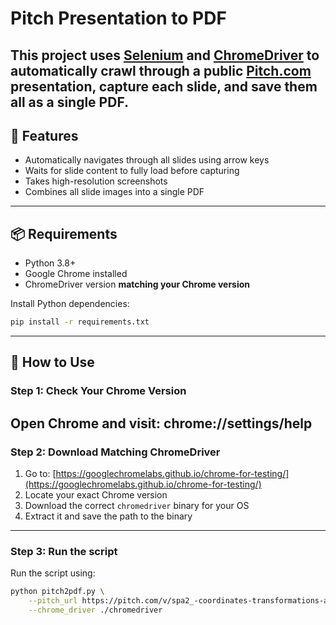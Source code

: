 # Pitch Presentation to PDF
This project uses [Selenium](https://www.selenium.dev/) and [ChromeDriver](https://googlechromelabs.github.io/chrome-for-testing/) to automatically crawl through a public [Pitch.com](https://pitch.com) presentation, capture each slide, and save them all as a single PDF.
---

## 📸 Features

- Automatically navigates through all slides using arrow keys
- Waits for slide content to fully load before capturing
- Takes high-resolution screenshots
- Combines all slide images into a single PDF
---

## 📦 Requirements

- Python 3.8+
- Google Chrome installed
- ChromeDriver version **matching your Chrome version**

Install Python dependencies:

```bash
pip install -r requirements.txt
```
---

## 🚀 How to Use

### Step 1: Check Your Chrome Version

Open Chrome and visit: chrome://settings/help
---

### Step 2: Download Matching ChromeDriver

1. Go to: [https://googlechromelabs.github.io/chrome-for-testing/](https://googlechromelabs.github.io/chrome-for-testing/)
2. Locate your exact Chrome version
3. Download the correct `chromedriver` binary for your OS
4. Extract it and save the path to the binary
---

### Step 3: Run the script

Run the script using:

```bash
python pitch2pdf.py \
    --pitch_url https://pitch.com/v/spa2_-coordinates-transformations-and-perception-nkmrmy \
    --chrome_driver ./chromedriver
```
